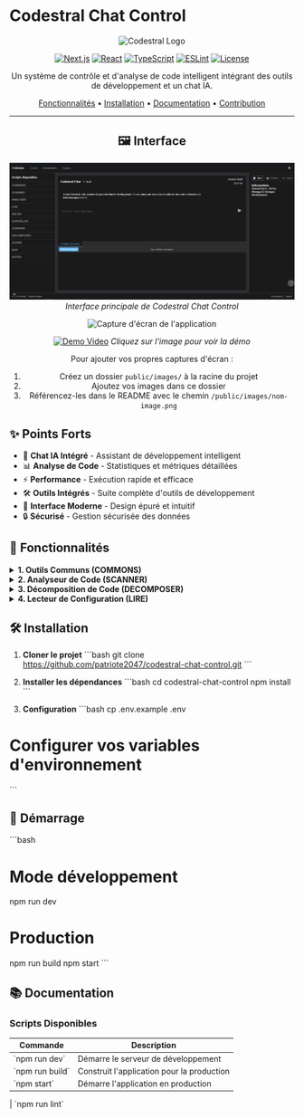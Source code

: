 # Codestral Chat Control

<div align="center">

![Codestral Logo](https://img.shields.io/badge/CODESTRAL-Chat%20Control-blue?style=for-the-badge)

[![Next.js](https://img.shields.io/badge/Next.js-13.5-black?style=flat-square&logo=next.js)](https://nextjs.org/)
[![React](https://img.shields.io/badge/React-18.2-blue?style=flat-square&logo=react)](https://reactjs.org/)
[![TypeScript](https://img.shields.io/badge/TypeScript-5.0-blue?style=flat-square&logo=typescript)](https://www.typescriptlang.org/)
[![ESLint](https://img.shields.io/badge/ESLint-8.0-purple?style=flat-square&logo=eslint)](https://eslint.org/)
[![License](https://img.shields.io/badge/License-MIT-green.svg?style=flat-square)](LICENSE)

Un système de contrôle et d'analyse de code intelligent intégrant des outils de développement et un chat IA.

[Fonctionnalités](#-fonctionnalités) •
[Installation](#️-installation) •
[Documentation](#-documentation) •
[Contribution](#-contribution)

---

## 🖼️ Interface

<div align="center">

<!-- Image locale (doit être dans le dossier public/images/) -->

![Interface Principale](/public/images/interface.png)
_Interface principale de Codestral Chat Control_

<!-- Image hébergée sur un service externe -->
<img src="https://example.com/path/to/screenshot.png" alt="Capture d'écran de l'application" width="800"/>

<!-- Image avec lien cliquable -->

[![Demo Video](https://example.com/path/to/thumbnail.jpg)](https://example.com/path/to/video)
_Cliquez sur l'image pour voir la démo_

</div>

Pour ajouter vos propres captures d'écran :

1. Créez un dossier `public/images/` à la racine du projet
2. Ajoutez vos images dans ce dossier
3. Référencez-les dans le README avec le chemin `/public/images/nom-image.png`

</div>

## ✨ Points Forts

- 🤖 **Chat IA Intégré** - Assistant de développement intelligent
- 📊 **Analyse de Code** - Statistiques et métriques détaillées
- ⚡ **Performance** - Exécution rapide et efficace
- 🛠️ **Outils Intégrés** - Suite complète d'outils de développement
- 🎨 **Interface Moderne** - Design épuré et intuitif
- 🔒 **Sécurisé** - Gestion sécurisée des données

## 🚀 Fonctionnalités

<details>
<summary><b>1. Outils Communs (COMMONS)</b></summary>

### Compteur de lignes

![Compteur de lignes](https://img.shields.io/badge/Analyse-Code-blue?style=for-the-badge)

- 📏 Compte les lignes de code, commentaires et lignes vides
- 📊 Affiche des statistiques et graphiques de répartition
- 🔧 Supporte plusieurs langages de programmation

### Affichage de l'heure

![Horloge](https://img.shields.io/badge/Temps-Réel-green?style=for-the-badge)

- ⏰ Format court (HH:MM)
- ⚡ Format avec secondes (HH:MM:SS)
- 🌍 Affichage du fuseau horaire

### Chronomètre

![Timer](https://img.shields.io/badge/Timer-Précis-orange?style=for-the-badge)

- ⏱️ Paramétrage de la durée
- 💬 Messages personnalisés
- 🔄 Possibilité d'exécuter des scripts à la fin
      </details>

<details>
<summary><b>2. Analyseur de Code (SCANNER)</b></summary>

### Analyse des commandes

- 📝 Liste des commandes disponibles
- 📖 Description des commandes
- 💡 Suggestions d'utilisation

### Gestion des dépendances

- 🔍 Analyse des dépendances inutilisées
- 📈 Vérification des versions
- 🎯 Suggestions d'optimisation
      </details>

<details>
<summary><b>3. Décomposition de Code (DECOMPOSER)</b></summary>

- 🔄 Extraction automatique des fonctions
- 📁 Création de fichiers séparés
- 🎨 Réorganisation du code
      </details>

<details>
<summary><b>4. Lecteur de Configuration (LIRE)</b></summary>

Lecture et analyse des fichiers de configuration :

- 🐳 Docker
- 🔍 ESLint
- 🧪 Jest
- ⚡ Next.js
- 📘 TypeScript
- 📦 Webpack
- 🌿 Git
- 💅 Prettier
      </details>

## 🛠️ Installation

1. **Cloner le projet**
   \`\`\`bash
   git clone https://github.com/patriote2047/codestral-chat-control.git
   \`\`\`

2. **Installer les dépendances**
   \`\`\`bash
   cd codestral-chat-control
   npm install
   \`\`\`

3. **Configuration**
   \`\`\`bash
   cp .env.example .env

# Configurer vos variables d'environnement

\`\`\`

## 🚦 Démarrage

\`\`\`bash

# Mode développement

npm run dev

# Production

npm run build
npm start
\`\`\`

## 📚 Documentation

### Scripts Disponibles

| Commande          | Description                                |
| ----------------- | ------------------------------------------ |
| \`npm run dev\`   | Démarre le serveur de développement        |
| \`npm run build\` | Construit l'application pour la production |
| \`npm start\`     | Démarre l'application en production        |

| \`npm run lint\`
